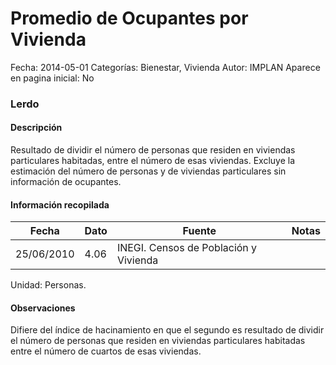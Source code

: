 Promedio de Ocupantes por Vivienda
=====

Fecha: 2014-05-01
Categorías: Bienestar, Vivienda
Autor: IMPLAN
Aparece en pagina inicial: No

### Lerdo

#### Descripción

Resultado de dividir el número de personas que residen en viviendas particulares habitadas, entre el número de esas viviendas. Excluye la estimación del número de personas y de
viviendas particulares sin información de ocupantes.

<!-- break -->

#### Información recopilada

<table class="table table-hover table-bordered matriz">
  <thead>
    <tr><th>Fecha</th><th>Dato</th><th>Fuente</th><th>Notas</th></tr>
  </thead>
  <tbody>
    <tr><td class="centrado">25/06/2010</td><td class="derecha">4.06</td><td>INEGI. Censos de Población y Vivienda</td><td></td></tr>
  </tbody>
</table>

Unidad: Personas.

#### Observaciones

Difiere del índice de hacinamiento en que el segundo es resultado de dividir el número de personas que residen en viviendas particulares habitadas entre el número de cuartos de esas viviendas.
